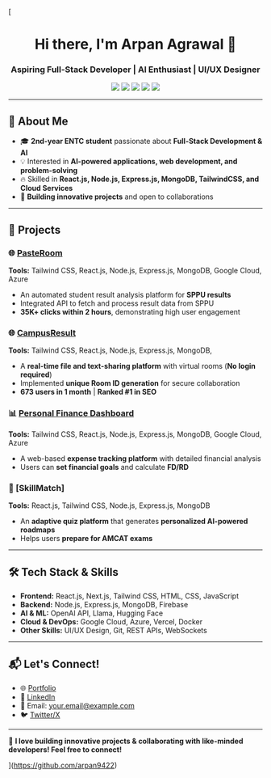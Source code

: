 [<h1 align="center">Hi there, I'm Arpan Agrawal 👋</h1>  
<h3 align="center">Aspiring Full-Stack Developer | AI Enthusiast | UI/UX Designer</h3>  

<p align="center">
  <img src="https://img.shields.io/badge/Code-React.js-blue?style=for-the-badge&logo=react" />
  <img src="https://img.shields.io/badge/Backend-Node.js-green?style=for-the-badge&logo=node.js" />
  <img src="https://img.shields.io/badge/Database-MongoDB-brightgreen?style=for-the-badge&logo=mongodb" />
  <img src="https://img.shields.io/badge/Cloud-Google_Cloud-orange?style=for-the-badge&logo=googlecloud" />
  <img src="https://img.shields.io/badge/Cloud-Azure-blue?style=for-the-badge&logo=microsoftazure" />
</p>  

---

## 🚀 **About Me**  
- 🎓 **2nd-year ENTC student** passionate about **Full-Stack Development & AI**  
- 💡 Interested in **AI-powered applications, web development, and problem-solving**  
- 🔥 Skilled in **React.js, Node.js, Express.js, MongoDB, TailwindCSS, and Cloud Services**  
- 🚀 **Building innovative projects** and open to collaborations  

---

## 📌 **Projects**  

### 🌐 [PasteRoom](www.pasteroom.live)  
**Tools:** Tailwind CSS, React.js, Node.js, Express.js, MongoDB, Google Cloud, Azure  
- An automated student result analysis platform for **SPPU results**  
- Integrated API to fetch and process result data from SPPU
- **35K+ clicks within 2 hours**, demonstrating high user engagement

### 🌐 [CampusResult](www.campusresult.live)  
**Tools:** Tailwind CSS, React.js, Node.js, Express.js, MongoDB, 
- A **real-time file and text-sharing platform** with virtual rooms (**No login required**)  
- Implemented **unique Room ID generation** for secure collaboration  
- **673 users in 1 month** | **Ranked #1 in SEO**  

### 📊 [Personal Finance Dashboard](https://github.com/arpan9422/Web_Wizards_PISB_TechRush_2024)  
**Tools:** Tailwind CSS, React.js, Node.js, Express.js, MongoDB, Google Cloud, Azure  
- A web-based **expense tracking platform** with detailed financial analysis  
- Users can **set financial goals** and calculate **FD/RD**  

### 🧠 [SkillMatch] 
**Tools:** React.js, Tailwind CSS, Node.js, Express.js, MongoDB  
- An **adaptive quiz platform** that generates **personalized AI-powered roadmaps**  
- Helps users **prepare for AMCAT exams**  

---

## 🛠 **Tech Stack & Skills**  
- **Frontend:** React.js, Next.js, Tailwind CSS, HTML, CSS, JavaScript  
- **Backend:** Node.js, Express.js, MongoDB, Firebase  
- **AI & ML:** OpenAI API, Llama, Hugging Face  
- **Cloud & DevOps:** Google Cloud, Azure, Vercel, Docker  
- **Other Skills:** UI/UX Design, Git, REST APIs, WebSockets  

---

## 📬 **Let's Connect!**  
- 🌐 [Portfolio](https://your-portfolio-link.com)  
- 🏢 [LinkedIn](https://www.linkedin.com/in/your-profile)  
- 📧 Email: your.email@example.com  
- 🐦 [Twitter/X](https://twitter.com/your-profile)  

---

🚀 **I love building innovative projects & collaborating with like-minded developers! Feel free to connect!**  

](https://github.com/arpan9422)
